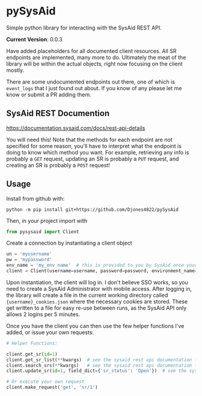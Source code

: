 # pySysAid
Simple python library for interacting with the SysAid REST API.

**Current Version**: 0.0.3

Have added placeholders for all documented client resources. All SR endpoints are implemented, many more to do. Ultimately the meat of the library will be within the actual objects, right now focusing on the client mostly. 

There are some undocumented endpoints out there, one of which is `event_logs` that I just found out about. If you know of any please let me know or submit a PR adding them. 

## SysAid REST Documention

https://documentation.sysaid.com/docs/rest-api-details

You will need this! Note that the methods for each endpoint are not specified for some reason, you'll have to interpret what the endpoint is doing to know which method you want. For example, retrieving any info is probably a `GET` request, updating an SR is probably a `PUT` request, and creating an SR is probably a `POST` request!

## Usage

Install from github with:

`python -m pip install git+https://github.com/Djones4822/pySysAid`

Then, in your project import with

```python
from pysysaid import Client
```

Create a connection by instantiating a client object

```python
un = 'myusername'
pw = 'mypassword'
env_name = 'my_env_name'  # this is provided to you by SysAid once your instance is created
client = Client(username=username, password=password, environment_name=env_name)
```

Upon instantiation, the client will log in. I don't believe SSO works, so you need to create a SysAid Administrator with mobile access. After logging in, the library will create a file in the current working directory called `{username}_cookies.json` where the necessary cookies are stored. These get written to a file for easy re-use between runs, as the SysAid API only allows 2 logins per 5 minutes. 

Once you have the client you can then use the few helper functions I've added, or issue your own requests:

```python
# Helper Functions:

client.get_sr(id=1)
client.get_sr_list(**kwargs)  # see the sysaid rest api documentation for valid fields
client.search_srs(**kwargs)   # see the sysaid rest api documentation for valid fields
client.update_sr(id=1, field_dict={'sr_status': 'Open'})  # see the sysaid rest api documentation for valid fields

# Or execute your own request
client.make_request('get', 'sr/1')
```
